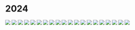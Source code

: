 # 2024

![](10_appello_06_24_A.png)
![](11_appello_06_24_A.png)
![](12_appello_06_24_A.png)
![](13_appello_06_24_A.png)
![](14_appello_06_24_A.png)
![](15_appello_06_24_A.png)
![](16_appello_06_24_A.png)
![](17_appello_06_24_A.png)
![](18_appello_06_24_A.png)
![](19a_appello_06_24_A.png)
![](19b_appello_06_24_A.png)
![](1_appello_06_24_A.png)
![](20_appello_06_24_A.png)
![](2_appello_06_24_A.png)
![](3_appello_06_24_A.png)
![](4_appello_06_24_A.png)
![](5_appello_06_24_A.png)
![](6_appello_06_24_a.png)
![](8_appello_06_24_A.png)
![](9_appello_06_24_A.png)